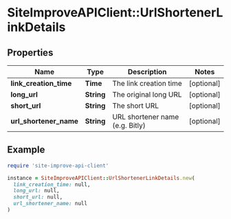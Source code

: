 # SiteImproveAPIClient::UrlShortenerLinkDetails

## Properties

| Name | Type | Description | Notes |
| ---- | ---- | ----------- | ----- |
| **link_creation_time** | **Time** | The link creation time | [optional] |
| **long_url** | **String** | The original long URL | [optional] |
| **short_url** | **String** | The short URL | [optional] |
| **url_shortener_name** | **String** | URL shortener name (e.g. Bitly) | [optional] |

## Example

```ruby
require 'site-improve-api-client'

instance = SiteImproveAPIClient::UrlShortenerLinkDetails.new(
  link_creation_time: null,
  long_url: null,
  short_url: null,
  url_shortener_name: null
)
```


